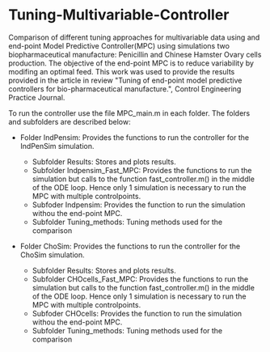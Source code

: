 # Tuning-Multivariable-Controller
Comparison of different tuning approaches for multivariable data using and end-point Model Predictive Controller(MPC) using simulations two biopharmaceutical manufacture: Penicillin and Chinese Hamster Ovary cells production.
The objective of the end-point MPC is to reduce variability by modifing an optimal feed. This work was used to provide the results provided in the article in review "Tuning of end-point model predictive controllers for bio-pharmaceutical manufacture.", Control Engineering Practice Journal. 

To run the controller use the file MPC_main.m in each folder. The folders and subfolders are described below:

- Folder IndPensim: Provides the functions to run the controller for the IndPenSim simulation.
    - Subfolder Results: Stores and plots results.
    - Subfolder Indpensim_Fast_MPC: Provides the functions to run the simulation but calls to the function fast_controller.m() in the middle of the ODE loop. Hence only 1     simulation is necessary to run the MPC with multiple controlpoints.
    - Subfoder Indpensim: Provides the function to run the simulation withou the end-point MPC.
    - Subfolder Tuning_methods: Tuning methods used for the comparison
   
- Folder ChoSim: Provides the functions to run the controller for the ChoSim simulation.
    - Subfolder Results: Stores and plots results.
    - Subfolder CHOcells_Fast_MPC: Provides the functions to run the simulation but calls to the function fast_controller.m() in the middle of the ODE loop. Hence only 1     simulation is necessary to run the MPC with multiple controlpoints.
    - Subfoder CHOcells: Provides the function to run the simulation withou the end-point MPC.
    - Subfolder Tuning_methods: Tuning methods used for the comparison


